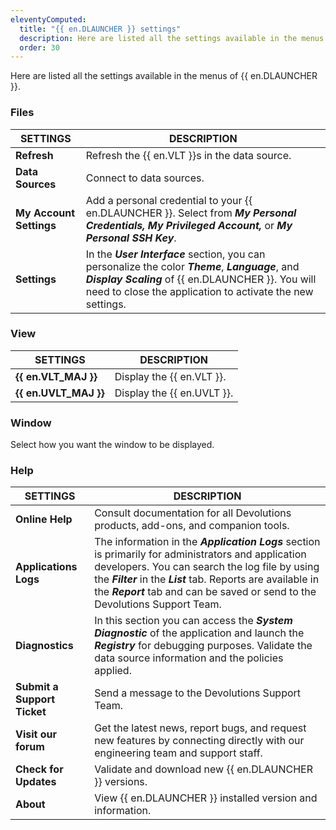 ```yaml
---
eleventyComputed:
  title: "{{ en.DLAUNCHER }} settings"
  description: Here are listed all the settings available in the menus of {{ en.DLAUNCHER }}. 
  order: 30
---
```

Here are listed all the settings available in the menus of {{ en.DLAUNCHER }}. 

### Files

| SETTINGS | DESCRIPTION |
|--------|-------------|
| **Refresh**         | Refresh the {{ en.VLT }}s in the data source.                                                                                                                                 |
| **Data Sources**    | Connect to data sources.                                                                                                                                                        |
| **My Account Settings** | Add a personal credential to your {{ en.DLAUNCHER }}. Select from ***My Personal Credentials, My Privileged Account,*** or ***My Personal SSH Key***.     |
| **Settings**        | In the ***User Interface*** section, you can personalize the color ***Theme***, ***Language***, and ***Display Scaling*** of {{ en.DLAUNCHER }}. You will need to close the application to activate the new settings. |

### View

| SETTINGS   | DESCRIPTION |
|------------|-------------|
| **{{ en.VLT_MAJ }}**     | Display the {{ en.VLT }}.                                                                                                   |
| **{{ en.UVLT_MAJ }}**     | Display the {{ en.UVLT }}.                                                                                                   |
 
### Window

Select how you want the window to be displayed.

### Help

| SETTINGS | DESCRIPTION |
|--------|-------------|
| **Online Help**      | Consult documentation for all Devolutions products, add-ons, and companion tools.                                                                                                   |
| **Applications Logs**| The information in the ***Application Logs*** section is primarily for administrators and application developers. You can search the log file by using the ***Filter*** in the ***List*** tab. Reports are available in the ***Report*** tab and can be saved or send to the Devolutions Support Team. |
| **Diagnostics**      | In this section you can access the ***System Diagnostic*** of the application and launch the ***Registry*** for debugging purposes. Validate the data source information and the policies applied. |
| **Submit a Support Ticket** | Send a message to the Devolutions Support Team.                                                                                                                                     |
| **Visit our forum**  | Get the latest news, report bugs, and request new features by connecting directly with our engineering team and support staff.                                                      |
| **Check for Updates**| Validate and download new {{ en.DLAUNCHER }} versions.                                                                                                                           |
| **About**            | View {{ en.DLAUNCHER }} installed version and information.                                                                                                                       |

